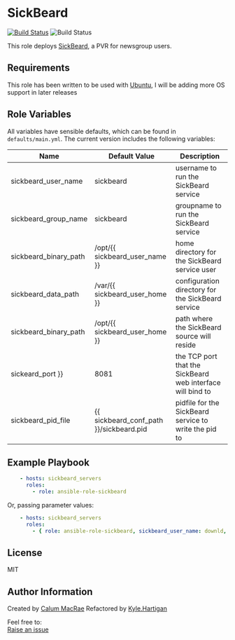SickBeard
===========
[![Build Status](https://travis-ci.org/setswei/ansible-sabnzbd.svg?branch=master)](https://travis-ci.org/setswei/ansible-sickbeard) ![Build Status](http://bamboo.cybercrysis.net.au/plugins/servlet/wittified/build-status/SVR-ANSAB)

This role deploys [SickBeard](http://sickbeard.com), a PVR for newsgroup users.

Requirements
------------
This role has been written to be used with [Ubuntu](http://www.ubuntu.com), I will be adding more OS support in later releases

Role Variables
--------------
All variables have sensible defaults, which can be found in `defaults/main.yml`.
The current version includes the following variables:

| Name               | Default Value | Description                  |
|--------------------|---------------|------------------------------|
| sickbeard_user_name  | sickbeard | username to run the SickBeard service |
| sickbeard_group_name | sickbeard | groupname to run the SickBeard service |
| sickbeard_binary_path | /opt/{{ sickbeard_user_name }} | home directory for the SickBeard service user |
| sickbeard_data_path | /var/{{ sickbeard_user_home }} | configuration directory for the SickBeard service |
| sickbeard_binary_path | /opt/{{ sickbeard_user_home }} | path where the SickBeard source will reside |
| sickeard_port }} | 8081 | the TCP port that the SickBeard web interface will bind to |
| sickbeard_pid_file | {{ sickbeard_conf_path }}/sickbeard.pid | pidfile for the SickBeard service to write the pid to |

Example Playbook
----------------
```yaml
    - hosts: sickbeard_servers
      roles:
        - role: ansible-role-sickbeard
```
Or, passing parameter values:
```yaml
	- hosts: sickbeard_servers
	  roles:
	    - { role: ansible-role-sickbeard, sickbeard_user_name: downld, sickbeard_group_name: downld }
```
License
-------
MIT

Author Information
------------------
Created by [Calum MacRae](http://cmacr.ae)
Refactored by [Kyle.Hartigan](https://github.com/setswei)

Feel free to:    
[Raise an issue](https://github.com/setswei/ansible-sickbeard/issues)  